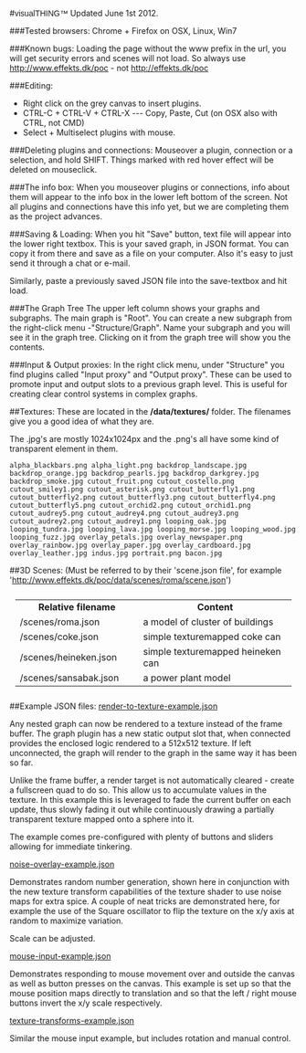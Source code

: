 <link href="style.css" rel="stylesheet"></link>

#<span style="font-family: 'Exo', sans-serif;">visualTHING&#8482;</span>
Updated June 1st 2012.

###Tested browsers:
Chrome + Firefox on OSX, Linux, Win7
		
###Known bugs:
Loading the page without the www prefix in the url, you will get security errors
and scenes will not load. So always use http://www.effekts.dk/poc - not http://effekts.dk/poc
  
###Editing:
- Right click on the grey canvas to insert plugins.
- CTRL-C + CTRL-V + CTRL-X --- Copy, Paste, Cut (on OSX also with CTRL, not CMD)
- Select + Multiselect plugins with mouse.

###Deleting plugins and connections:
Mouseover a plugin, connection or a selection, and hold SHIFT.
Things marked with red hover effect will be deleted on mouseclick.


###The info box:
When you mouseover plugins or connections, info about them will appear to the info box
in the lower left bottom of the screen. Not all plugins and connections have this info yet,
but we are completing them as the project advances.

###Saving & Loading:
When you hit "Save" button, text file will appear into the lower right textbox.
This is your saved graph, in JSON format. You can copy it from there and save as a file
on your computer. Also it's easy to just send it through a chat or e-mail.

Similarly, paste a previously saved JSON file into the save-textbox and hit load.


###The Graph Tree
The upper left column shows your graphs and subgraphs. The main graph is "Root". You can create
a new subgraph from the right-click menu -"Structure/Graph". Name your subgraph and you will
see it in the graph tree. Clicking on it from the graph tree will show you the contents.


###Input & Output proxies:
In the right click menu, under "Structure" you find plugins called "Input proxy" and 
"Output proxy". These can be used to promote input and output slots to a previous graph 
level. This is useful for creating clear control systems in complex graphs.


##Textures:
These are located in the **/data/textures/** folder. The filenames give you
a good idea of what they are.

The .jpg's are mostly 1024x1024px and the .png's all have some kind of
transparent element in them.

`
	alpha_blackbars.png
	alpha_light.png
	backdrop_landscape.jpg
	backdrop_orange.jpg
	backdrop_pearls.jpg
	backdrop_darkgrey.jpg
	backdrop_smoke.jpg
	cutout_fruit.png
	cutout_costello.png
	cutout_smiley1.png
	cutout_asterisk.png
	cutout_butterfly1.png
	cutout_butterfly2.png
	cutout_butterfly3.png
	cutout_butterfly4.png
	cutout_butterfly5.png
	cutout_orchid2.png
	cutout_orchid1.png
	cutout_audrey5.png
	cutout_audrey4.png
	cutout_audrey3.png
	cutout_audrey2.png
	cutout_audrey1.png
	looping_oak.jpg
	looping_tundra.jpg
	looping_lava.jpg
	looping_morse.jpg
	looping_wood.jpg
	looping_fuzz.jpg
	overlay_petals.jpg
	overlay_newspaper.png
	overlay_rainbow.jpg
	overlay_paper.jpg
	overlay_cardboard.jpg
	overlay_leather.jpg
	indus.jpg
	portrait.png
	bacon.jpg
`
 
##3D Scenes:
(Must be referred to by their 'scene.json file', for example
'http://www.effekts.dk/poc/data/scenes/roma/scene.json')

<table style="padding: 10px">
	<tr>
		<td style="width: 200px; text-align: center"><b>Relative filename</b></td>
		<td style="text-align: center"><b>Content</b></td>
	</tr>
	<tr>
		<td>/scenes/roma.json</td>
		<td>a model of cluster of buildings</td>
	</tr>
	<tr>
		<td>/scenes/coke.json</td>
		<td>simple texturemapped coke can</td>
	</tr>
	<tr>
		<td>/scenes/heineken.json</td>
		<td>simple texturemapped heineken can</td>
	</tr>
	<tr>
		<td>/scenes/sansabak.json</td>
		<td>a power plant model</td>
	</tr>
</table>

  
##Example JSON files:
<a href="examples/render-to-texture-example.json">render-to-texture-example.json</a>

Any nested graph can now be rendered to a texture instead of the frame
buffer. The graph plugin has a new static output slot that, when
connected provides the enclosed logic rendered to a 512x512 texture. If
left unconnected, the graph will render to the graph in the same way it
has been so far.

Unlike the frame buffer, a render target is not automatically cleared -
create a fullscreen quad to do so. This allow us to accumulate values in
the texture. In this example this is leveraged to fade the current
buffer on each update, thus slowly fading it out while continuously
drawing a partially transparent texture mapped onto a sphere into it.

The example comes pre-configured with plenty of buttons and sliders
allowing for immediate tinkering.


<a href="examples/noise-overlay-example.json">noise-overlay-example.json</a>

Demonstrates random number generation, shown here in conjunction with
the new texture transform capabilities of the texture shader to use
noise maps for extra spice. A couple of neat tricks are demonstrated
here, for example the use of the Square oscillator to flip the texture
on the x/y axis at random to maximize variation.

Scale can be adjusted.

<a href="examples/mouse-input-example.json">mouse-input-example.json</a>

Demonstrates responding to mouse movement over and outside the canvas as
well as button presses on the canvas. This example is set up so that the
mouse position maps directly to translation and so that the left / right
mouse buttons invert the x/y scale respectively.


<a href="examples/texture-transforms-example.json">texture-transforms-example.json</a>

Similar the mouse input example, but includes rotation and manual control.
